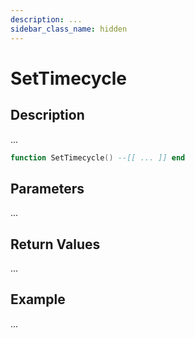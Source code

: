 ```yaml
---
description: ...
sidebar_class_name: hidden
---
```


# SetTimecycle

## Description

...

```lua
function SetTimecycle() --[[ ... ]] end
```

## Parameters

...

## Return Values

...

## Example

...

